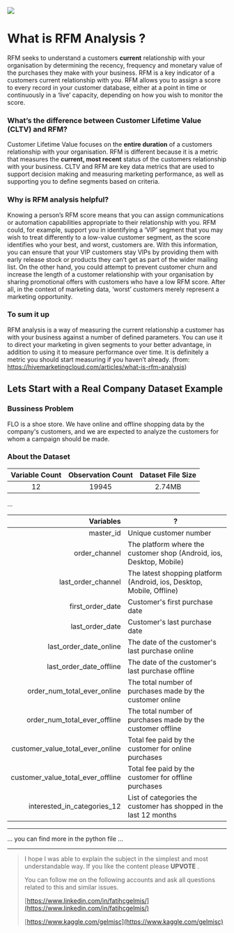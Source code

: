 ![](https://rfmcube.com/wp-content/uploads/2021/07/1_HiwX6vul8c4PBEueq3yBMw-750x350.png)
# What is RFM Analysis ?
RFM seeks to understand a customers **current** relationship with your organisation by determining the recency, frequency and monetary value of the purchases they make with your business. RFM is a key indicator of a customers current relationship with you. RFM allows you to assign a score to every record in your customer database, either at a point in time or continuously in a ‘live’ capacity, depending on how you wish to monitor the score.

### What’s the difference between Customer Lifetime Value (CLTV) and RFM?
Customer Lifetime Value focuses on the **entire duration** of a customers relationship with your organisation. RFM is different because it is a metric that measures the **current, most recent** status of the customers relationship with your business. CLTV and RFM are key data metrics that are used to support decision making and measuring marketing performance, as well as supporting you to define segments based on criteria.

### Why is RFM analysis helpful?
Knowing a person’s RFM score means that you can assign communications or automation capabilities appropriate to their relationship with you. RFM could, for example, support you in identifying a ‘VIP’ segment that you may wish to treat differently to a low-value customer segment, as the score identifies who your best, and worst, customers are. With this information, you can ensure that your VIP customers stay VIPs by providing them with early release stock or products they can’t get as part of the wider mailing list. On the other hand, you could attempt to prevent customer churn and increase the length of a customer relationship with your organisation by sharing promotional offers with customers who have a low RFM score. After all, in the context of marketing data, ‘worst’ customers merely represent a marketing opportunity.

### To sum it up
RFM analysis is a way of measuring the current relationship a customer has with your business against a number of defined parameters. You can use it to direct your marketing in given segments to your better advantage, in addition to using it to measure performance over time. It is definitely a metric you should start measuring if you haven’t already.
(from: https://hivemarketingcloud.com/articles/what-is-rfm-analysis)


## Lets Start with a Real Company Dataset Example

### Bussiness Problem
FLO is a shoe store. We have online and offline shopping data by the company's customers, and we are expected to analyze the customers for whom a campaign should be made.

### About the Dataset

|Variable Count | Observation Count | Dataset File Size |
|:--:|:--:|:--:|
|12 | 19945 | 2.74MB|

...

| Variables | ?|
|--:|--|
|master_id | Unique customer number|
|order_channel | The platform where the customer shop (Android, ios, Desktop, Mobile)
|last_order_channel | The latest shopping platform (Android, ios, Desktop, Mobile, Offline)
|first_order_date | Customer's first purchase date
|last_order_date | Customer's last purchase date
|last_order_date_online | The date of the customer's last purchase online
|last_order_date_offline | The date of the customer's last purchase offline
|order_num_total_ever_online | The total number of purchases made by the customer online
|order_num_total_ever_offline | The total number of purchases made by the customer offline
|customer_value_total_ever_online | Total fee paid by the customer for online purchases
|customer_value_total_ever_offline | Total fee paid by the customer for offline purchases
|interested_in_categories_12 | List of categories the customer has shopped in the last 12 months
---

... you can find more in the python file ...

---
> I hope I was able to explain the subject in the simplest and most understandable way.
> If you like the content please **UPVOTE** .
> 
> You can follow me on the following accounts and ask all questions related to this and similar issues.
> 
> [https://www.linkedin.com/in/fatihcgelmis/](https://www.linkedin.com/in/fatihcgelmis/)
> 
> [https://www.kaggle.com/gelmisc](https://www.kaggle.com/gelmisc)

